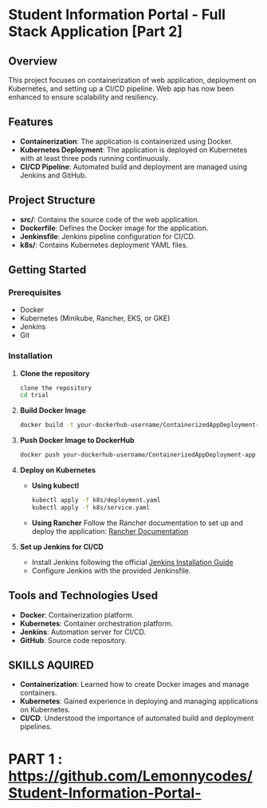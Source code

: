 # Student Information Portal - Full Stack Application [Part 2]


## Overview

This project focuses on containerization of web application, deployment on Kubernetes, and setting up a CI/CD pipeline. Web app has now been enhanced to ensure scalability and resiliency.

## Features

- **Containerization**: The application is containerized using Docker.
- **Kubernetes Deployment**: The application is deployed on Kubernetes with at least three pods running continuously.
- **CI/CD Pipeline**: Automated build and deployment are managed using Jenkins and GitHub.

## Project Structure

- **src/**: Contains the source code of the web application.
- **Dockerfile**: Defines the Docker image for the application.
- **Jenkinsfile**: Jenkins pipeline configuration for CI/CD.
- **k8s/**: Contains Kubernetes deployment YAML files.

## Getting Started

### Prerequisites

- Docker
- Kubernetes (Minikube, Rancher, EKS, or GKE)
- Jenkins
- Git

### Installation

1. **Clone the repository**
   ```bash
   clone the repository
   cd trial
   ```

2. **Build Docker Image**
   ```bash
   docker build -t your-dockerhub-username/ContainerizedAppDeployment-app .
   ```

3. **Push Docker Image to DockerHub**
   ```bash
   docker push your-dockerhub-username/ContainerizedAppDeployment-app
   ```

4. **Deploy on Kubernetes**
   - **Using kubectl**
     ```bash
     kubectl apply -f k8s/deployment.yaml
     kubectl apply -f k8s/service.yaml
     ```

   - **Using Rancher**
     Follow the Rancher documentation to set up and deploy the application: [Rancher Documentation](https://rancher.com/docs)

5. **Set up Jenkins for CI/CD**
   - Install Jenkins following the official [Jenkins Installation Guide](https://www.jenkins.io/doc/book/installing/)
   - Configure Jenkins with the provided Jenkinsfile.

## Tools and Technologies Used

- **Docker**: Containerization platform.
- **Kubernetes**: Container orchestration platform.
- **Jenkins**: Automation server for CI/CD.
- **GitHub**: Source code repository.

## SKILLS AQUIRED

- **Containerization**: Learned how to create Docker images and manage containers.
- **Kubernetes**: Gained experience in deploying and managing applications on Kubernetes.
- **CI/CD**: Understood the importance of automated build and deployment pipelines.

# PART 1 : https://github.com/Lemonnycodes/Student-Information-Portal-


